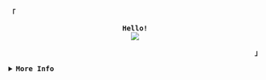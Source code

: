 <div align="justify">

<!-- Profile -->
<p align="left"><strong><samp>「</samp></strong></p>
  <p align="center">
    <samp>
      <b>
        Hello!
      </b>
      <br>
        <image src="https://readme-typing-svg.herokuapp.com?font=Iosevka&size=16&color=6791c9&center=true&width=410&height=45&lines=I'm+w0rkm4n,+a+Hacking+Enthusiast+%26+CTF+Player">
    </samp>
  </p>
<p align="right"><strong><samp>」</samp></strong></p>

<details>
<summary><samp><b>More Info</b></samp></summary>

<h2></h2><br>

<!-- Contact Me -->
<p align="center">
  <samp>
    [<a href="#">twitter</a>]
    [<a href="https://app.hackthebox.com/profile/1359890">Hack The Box</a>]
    [<a href="#">e-mail</a>]
  </samp>
</p>

<h2></h2><br>

<!-- Github Stats -->
<div align="center">
  <table>
    <tr>
      <td><a href="#--------"><img height="137px" align="center" alt="GitHub Stats" src="https://github-readme-stats.vercel.app/api?username=w0rkm4n&count_private=true&show_icons=true&include_all_commits=true&line_height=21&hide_border=true&theme=nord"/></a></td>
      <td><a href="#--------"><img height="137px" align="center" alt="Top Language" src="https://github-readme-stats.vercel.app/api/top-langs/?username=w0rkm4n&layout=compact&line_height=21&hide_border=true&theme=nord"/></a></td>
    </tr>
  </table>
</div>

</details>
</div>
